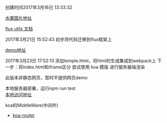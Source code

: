 <p>
    创建时间2017年3月16日 13:33:32
</p>
<p>
    <a href="http://wmtp.net/173851">水果图片地址</a>
</P>
<p>
    <a href="https://facebook.github.io/flux/docs/flux-utils.html">flux utils 文档</a>
</p>
<p>
2017年3月21日 15:52:43 初步将代码迁移到flux框架上
</p>
<p><a href="https://tangerwei.github.io/weChat-demo/index.html">demo地址</a></p>

<p>
2017年3月23日 17:52:13
添加temple.html，将html的生成集成到webpack上
下一步：将index.html和iframe区分
尝试使用 koa 模版
进行服务器端渲染
</p>
<p>此版本非静态网页，暂时不提供网页demo</p>
<p>
    本地服务器部署，运行npm run test</br>
    <a href='http://localhost:8888/index.html'>本地访问地址</a>
</p>
<p>
    koa的MiddleWare(中间件)
    <ul>
        <li><a href='https://github.com/tangerwei/koa-router'>koa-router</a></li>
    </ul>
</p>